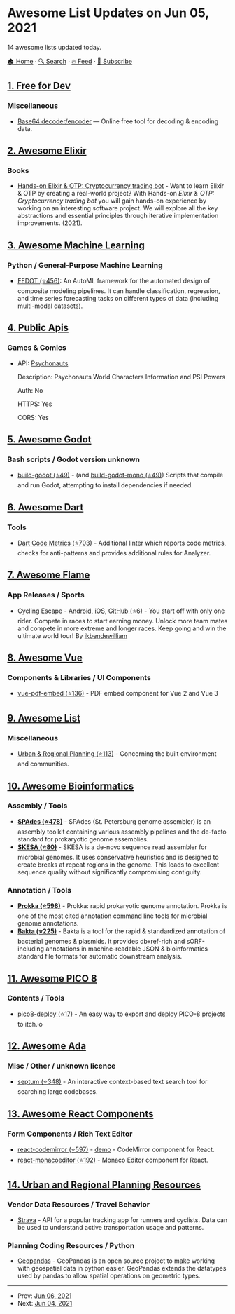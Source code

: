 # Awesome List Updates on Jun 05, 2021

14 awesome lists updated today.

[🏠 Home](/README.md) · [🔍 Search](https://test.trackawesomelist.com/search/) · [🔥 Feed](https://test.trackawesomelist.com/feed.xml) · [📮 Subscribe](https://trackawesomelist.us17.list-manage.com/subscribe?u=d2f0117aa829c83a63ec63c2f&id=36a103854c)



## [1. Free for Dev](/content/ripienaar/free-for-dev/README.md)

### Miscellaneous

*   [Base64 decoder/encoder](https://devpal.co/base64-decode/) — Online free tool for decoding & encoding data.

## [2. Awesome Elixir](/content/h4cc/awesome-elixir/README.md)

### Books

*   [Hands-on Elixir & OTP: Cryptocurrency trading bot](https://www.elixircryptobot.com) - Want to learn Elixir & OTP by creating a real-world project? With Hands-on *Elixir & OTP: Cryptocurrency trading bot* you will gain hands-on experience by working on an interesting software project. We will explore all the key abstractions and essential principles through iterative implementation improvements. (2021).

## [3. Awesome Machine Learning](/content/josephmisiti/awesome-machine-learning/README.md)

### Python / General-Purpose Machine Learning

*   [FEDOT (⭐456)](https://github.com/nccr-itmo/FEDOT): An AutoML framework for the automated design of composite modeling pipelines. It can handle classification, regression, and time series forecasting tasks on different types of data (including multi-modal datasets).

## [4. Public Apis](/content/public-apis/public-apis/README.md)

### Games & Comics

- API: [Psychonauts](https://psychonauts-api.netlify.app/)

  Description: Psychonauts World Characters Information and PSI Powers

  Auth: No

  HTTPS: Yes

  CORS: Yes



## [5. Awesome Godot](/content/godotengine/awesome-godot/README.md)

### Bash scripts / Godot version unknown

*   [build-godot (⭐49)](https://github.com/aaronfranke/Linux-tools/blob/master/all-distros/build-godot) - (and [build-godot-mono (⭐49)](https://github.com/aaronfranke/Linux-tools/blob/master/all-distros/build-godot-mono)) Scripts that compile and run Godot, attempting to install dependencies if needed.

## [6. Awesome Dart](/content/yissachar/awesome-dart/README.md)

### Tools

*   [Dart Code Metrics (⭐703)](https://github.com/dart-code-checker/dart-code-metrics) - Additional linter which reports code metrics, checks for anti-patterns and provides additional rules for Analyzer.

## [7. Awesome Flame](/content/flame-engine/awesome-flame/README.md)

### App Releases / Sports

*   Cycling Escape - [Android](https://play.google.com/store/apps/details?id=be.wive.cyclingescape), [iOS](https://apps.apple.com/us/app/cycling-escape/id1553634302#?platform=iphone), [GitHub (⭐6)](https://github.com/ikbendewilliam/CyclingEscape) - You start off with only one rider. Compete in races to start earning money. Unlock more team mates and compete in more extreme and longer races. Keep going and win the ultimate world tour! By [ikbendewilliam](https://github.com/ikbendewilliam)

## [8. Awesome Vue](/content/vuejs/awesome-vue/README.md)

### Components & Libraries / UI Components

*   [vue-pdf-embed (⭐136)](https://github.com/hrynko/vue-pdf-embed) - PDF embed component for Vue 2 and Vue 3

## [9. Awesome List](/content/sindresorhus/awesome/README.md)

### Miscellaneous

*   [Urban & Regional Planning (⭐113)](https://github.com/APA-Technology-Division/urban-and-regional-planning-resources#readme) - Concerning the built environment and communities.

## [10. Awesome Bioinformatics](/content/danielecook/Awesome-Bioinformatics/README.md)

### Assembly / Tools

*   **[SPAdes (⭐478)](https://github.com/ablab/spades)** - SPAdes (St. Petersburg genome assembler) is an assembly toolkit containing various assembly pipelines and the de-facto standard for prokaryotic genome assemblies.
*   **[SKESA (⭐80)](https://github.com/ncbi/SKESA)** - SKESA is a de-novo sequence read assembler for microbial genomes. It uses conservative heuristics and is designed to create breaks at repeat regions in the genome. This leads to excellent sequence quality without significantly compromising contiguity.

### Annotation / Tools

*   **[Prokka (⭐598)](https://github.com/tseemann/prokka)** - Prokka: rapid prokaryotic genome annotation. Prokka is one of the most cited annotation command line tools for microbial genome annotations.
*   **[Bakta (⭐225)](https://github.com/oschwengers/bakta)** - Bakta is a tool for the rapid & standardized annotation of bacterial genomes & plasmids. It provides dbxref-rich and sORF-including annotations in machine-readable JSON & bioinformatics standard file formats for automatic downstream analysis.

## [11. Awesome PICO 8](/content/pico-8/awesome-PICO-8/README.md)

### Contents / Tools

*   [pico8-deploy (⭐17)](https://github.com/tducasse/pico8-deploy) - An easy way to export and deploy PICO-8 projects to itch.io

## [12. Awesome Ada](/content/ohenley/awesome-ada/README.md)

### Misc / Other / unknown licence

*   [septum (⭐348)](https://github.com/pyjarrett/septum) - An interactive context-based text search tool for searching large codebases.

## [13. Awesome React Components](/content/brillout/awesome-react-components/README.md)

### Form Components / Rich Text Editor

*   [react-codemirror (⭐597)](https://github.com/uiwjs/react-codemirror) - [demo](https://uiwjs.github.io/react-codemirror/) - CodeMirror component for React.
*   [react-monacoeditor (⭐192)](https://github.com/jaywcjlove/react-monacoeditor) - Monaco Editor component for React.

## [14. Urban and Regional Planning Resources](/content/APA-Technology-Division/urban-and-regional-planning-resources/README.md)

### Vendor Data Resources / Travel Behavior

*   [Strava](https://developers.strava.com/) - API for a popular tracking app for runners and cyclists. Data can be used to understand active transportation usage and patterns.

### Planning Coding Resources / Python

*   [Geopandas](https://geopandas.org/) - GeoPandas is an open source project to make working with geospatial data in python easier. GeoPandas extends the datatypes used by pandas to allow spatial operations on geometric types.

---

- Prev: [Jun 06, 2021](/content/2021/06/06/README.md)
- Next: [Jun 04, 2021](/content/2021/06/04/README.md)